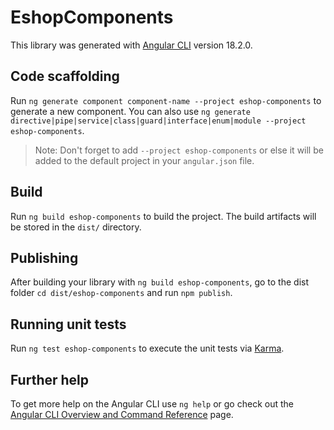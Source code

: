 # EshopComponents

This library was generated with [Angular CLI](https://github.com/angular/angular-cli) version 18.2.0.

## Code scaffolding

Run `ng generate component component-name --project eshop-components` to generate a new component. You can also use `ng generate directive|pipe|service|class|guard|interface|enum|module --project eshop-components`.
> Note: Don't forget to add `--project eshop-components` or else it will be added to the default project in your `angular.json` file. 

## Build

Run `ng build eshop-components` to build the project. The build artifacts will be stored in the `dist/` directory.

## Publishing

After building your library with `ng build eshop-components`, go to the dist folder `cd dist/eshop-components` and run `npm publish`.

## Running unit tests

Run `ng test eshop-components` to execute the unit tests via [Karma](https://karma-runner.github.io).

## Further help

To get more help on the Angular CLI use `ng help` or go check out the [Angular CLI Overview and Command Reference](https://angular.dev/tools/cli) page.
